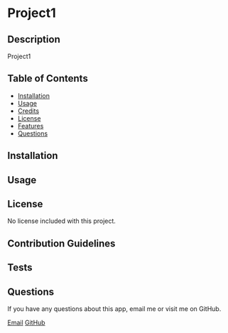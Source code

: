 
  # Project1

  ## Description
  Project1

  ## Table of Contents

* [Installation](#installation)
* [Usage](#usage)
* [Credits](#credits)
* [License](#license)
* [Features](#features)
* [Questions](#questions)

## Installation


## Usage


## License
No license included with this project.

## Contribution Guidelines


## Tests


## Questions
If you have any questions about this app, email me or visit me on GitHub.

[Email](mailto://nathan@castaldi.dev)
[GitHub](http://github.com/ncastaldi)

